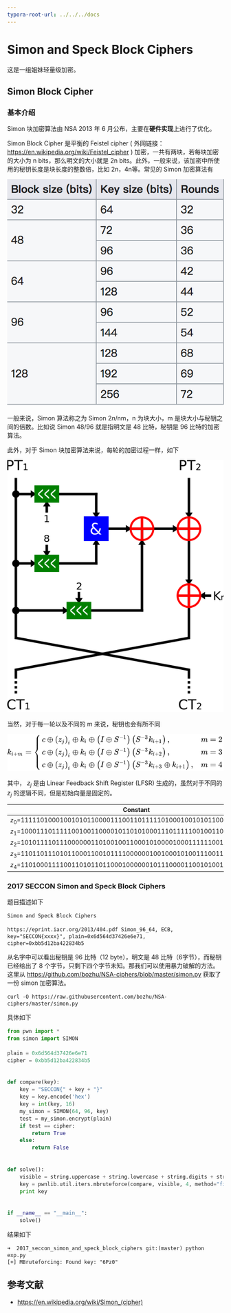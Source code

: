 ```yaml
---
typora-root-url: ../../../docs
---
```


# Simon and Speck Block Ciphers

这是一组姐妹轻量级加密。

## Simon Block Cipher

### 基本介绍

Simon 块加密算法由 NSA 2013 年 6 月公布，主要在**硬件实现**上进行了优化。

Simon Block Cipher 是平衡的 Feistel cipher ( 外网链接：https://en.wikipedia.org/wiki/Feistel_cipher ) 加密，一共有两块，若每块加密的大小为 n bits，那么明文的大小就是 2n bits。此外，一般来说，该加密中所使用的秘钥长度是块长度的整数倍，比如 2n，4n等。常见的 Simon 加密算法有

![](./figure/simon_cipher_mode.png)

一般来说，Simon 算法称之为  Simon 2*n*/nm，n 为块大小，m 是块大小与秘钥之间的倍数。比如说 Simon 48/96 就是指明文是 48 比特，秘钥是 96 比特的加密算法。

此外，对于 Simon 块加密算法来说，每轮的加密过程一样，如下

![](./figure/Simon_block_cipher.png)

当然，对于每一轮以及不同的 m 来说，秘钥也会有所不同

![](./figure/simon_key_schedule.svg)

其中， $z_j$ 是由 Linear Feedback Shift Register (LFSR) 生成的，虽然对于不同的 $z_j$ 的逻辑不同，但是初始向量是固定的。

|                 Constant                 |
| :--------------------------------------: |
| $z_{0}$=11111010001001010110000111001101111101000100101011000011100110 |
| $z_{1}$=10001110111110010011000010110101000111011111001001100001011010 |
| $z_{2}$=10101111011100000011010010011000101000010001111110010110110011 |
| $z_{3}$=11011011101011000110010111100000010010001010011100110100001111 |
| $z_{4}$=11010001111001101011011000100000010111000011001010010011101111 |

### 2017 SECCON Simon and Speck Block Ciphers

题目描述如下

```
Simon and Speck Block Ciphers

https://eprint.iacr.org/2013/404.pdf Simon_96_64, ECB, key="SECCON{xxxx}", plain=0x6d564d37426e6e71, cipher=0xbb5d12ba422834b5
```

从名字中可以看出秘钥是 96 比特（12 byte），明文是 48 比特（6字节），而秘钥已经给出了 8 个字节，只剩下四个字节未知。那我们可以使用暴力破解的方法。这里从 https://github.com/bozhu/NSA-ciphers/blob/master/simon.py 获取了一份 simon 加密算法。

```
curl -O https://raw.githubusercontent.com/bozhu/NSA-ciphers/master/simon.py
```

具体如下

```python
from pwn import *
from simon import SIMON

plain = 0x6d564d37426e6e71
cipher = 0xbb5d12ba422834b5


def compare(key):
    key = "SECCON{" + key + "}"
    key = key.encode('hex')
    key = int(key, 16)
    my_simon = SIMON(64, 96, key)
    test = my_simon.encrypt(plain)
    if test == cipher:
        return True
    else:
        return False


def solve():
    visible = string.uppercase + string.lowercase + string.digits + string.punctuation + " "
    key = pwnlib.util.iters.mbruteforce(compare, visible, 4, method="fixed")
    print key


if __name__ == "__main__":
    solve()
```

结果如下

```shell
➜  2017_seccon_simon_and_speck_block_ciphers git:(master) python exp.py
[+] MBruteforcing: Found key: "6Pz0"
```



## 参考文献

- https://en.wikipedia.org/wiki/Simon_(cipher)

